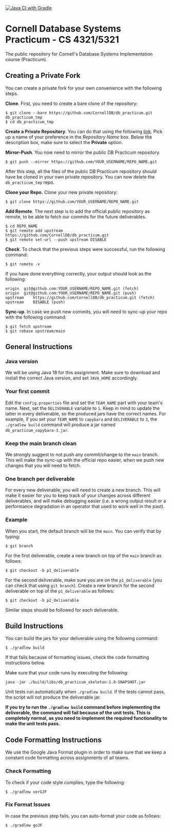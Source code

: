 [![Java CI with Gradle](https://github.com/CornellDB/db_practicum/actions/workflows/gradle.yml/badge.svg)](https://github.com/CornellDB/db_practicum/actions/workflows/gradle.yml)

# Cornell Database Systems Practicum - CS 4321/5321
The public repository for Cornell's Database Systems Implementation course (Practicum).

## Creating a Private Fork
You can create a private fork for your own convenience with the following steps.

**Clone**. First, you need to create a bare clone of the repository:

```
$ git clone --bare https://github.com/CornellDB/db_practicum.git db_practicum_tmp
$ cd db_practicum_tmp
```

**Create a Private Repository**. You can do that using the following [link](https://github.com/new). Pick up
a name of your preference in the *Repository Name* box. Below the description box, make sure to select the **Private**
option.

**Mirror-Push**. You now need to mirror the public DB Practicum repository.
```
$ git push --mirror https://github.com/YOUR_USERNAME/REPO_NAME.git
```

After this step, all the files of the public DB Practicum repository should have be cloned in your own private 
repository. You can now delete the `db_practicum_tmp` repo.

**Clone your Repo.** Clone your new private repository:
```
$ git clone https://github.com/YOUR_USERNAME/REPO_NAME.git
```

**Add Remote**. The next step is to add the official public repository as remote, to be able to fetch our commits for
the future deliverables.

```
$ cd REPO_NAME
$ git remote add upstream https://github.com/CornellDB/db_practicum.git
$ git remote set-url --push upstream DISABLE
```

**Check**. To check that the previous steps were successful, run the following command:
```
$ git remote -v
```

If you have done everything correctly, your output should look as the following:

```
origin	git@github.com:YOUR_USERNAME/REPO_NAME.git (fetch)
origin	git@github.com:YOUR_USERNAME/REPO_NAME.git (push)
upstream	https://github.com/CornellDB/db_practicum.git (fetch)
upstream	DISABLE (push)
```

**Sync-up**. In case we push new commits, you will need to sync-up your repo with the following command:
```
$ git fetch upstream
$ git rebase upstream/main
```

## General Instructions
### Java version
We will be using Java 18 for this assignment. Make sure to download and install the correct Java version, and set 
`JAVA_HOME` accordingly.
### Your first commit
Edit the `config.properties` file and set the `TEAM_NAME` part with your team's name. Next, set the `DELIVERABLE` 
variable to `1`. Keep in mind to update the latter in every deliverable, so the produced jars have the correct names.
For example, if you set your `TEAM_NAME` to `capybara` and `DELIVERABLE` to `3`, the `./gradlew build` command will 
produce a jar named `db_practicum_capybara-3.jar`.

### Keep the main branch clean
We strongly suggest to not push any commit/change to 
the `main` branch. This will make the sync-up with the official repo easier, when we push new changes that you will need
to fetch.

### One branch per deliverable
For every new deliverable, you will need to create a new branch. This will make it easier for you to keep track of your
changes across different deliverables, and will make debugging easier (i.e. a wrong output result or a performance 
degradation in an operator that used to work well in the past).

### Example
When you start, the default branch will be the `main`. You can verify that by typing:

```$ git branch```

For the first deliverable, create a new branch on top of the `main` branch as follows:

```$ git checkout -b p1_deliverable```

For the second deliverable, make sure you are on the `p1_deliverable` (you can check that using `git branch`). Create 
a new branch for the second deliverable on top of the `p1_deliverable` as follows:

```
$ git checkout -b p2_deliverable
```

Similar steps should be followed for each deliverable.

## Build Instructions
You can build the jars for your deliverable using the following command:

`$ ./gradlew build`

If that fails because of formatting issues, check the code formatting instructions below.

Make sure that your code runs by executing the following:

```java -jar ./build/libs/db_practicum_skeleton-1.0-SNAPSHOT.jar```

Unit tests run automatically when `./gradlew build`. If the tests cannot pass, the script will not produce 
the deliverable jar.

**If you try to run the `./gradlew build` command before implementing the deliverable, the command will fail because 
of the unit tests. This is completely normal, as you need to implement the required functionality to make the 
unit tests pass.**

## Code Formatting Instructions
We use the Google Java Format plugin in order to make sure that we keep a constant code formatting across assignments
of all teams.

### Check Formatting
To check if your code style complies, type the following:

`$ ./gradlew verGJF`

### Fix Format Issues
In case the previous step fails, you can auto-format your code as follows:

`$ ./gradlew goJF`
